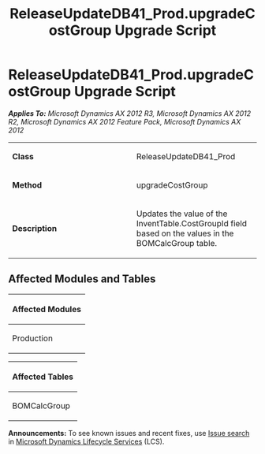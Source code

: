 ﻿---
title: ReleaseUpdateDB41_Prod.upgradeCostGroup Upgrade Script
TOCTitle: ReleaseUpdateDB41_Prod.upgradeCostGroup Upgrade Script
ms:assetid: 93ab78c8-56cc-4526-f386-be74c7af2e3a
ms:mtpsurl: https://msdn.microsoft.com/en-us/library/JJ686123(v=AX.60)
ms:contentKeyID: 49709827
ms.date: 05/18/2015
mtps_version: v=AX.60
---

# ReleaseUpdateDB41\_Prod.upgradeCostGroup Upgrade Script 


_**Applies To:** Microsoft Dynamics AX 2012 R3, Microsoft Dynamics AX 2012 R2, Microsoft Dynamics AX 2012 Feature Pack, Microsoft Dynamics AX 2012_

<table>
<colgroup>
<col style="width: 50%" />
<col style="width: 50%" />
</colgroup>
<tbody>
<tr class="odd">
<td><p><strong>Class</strong></p></td>
<td><p>ReleaseUpdateDB41_Prod</p></td>
</tr>
<tr class="even">
<td><p><strong>Method</strong></p></td>
<td><p>upgradeCostGroup</p></td>
</tr>
<tr class="odd">
<td><p><strong>Description</strong></p></td>
<td><p>Updates the value of the InventTable.CostGroupId field based on the values in the BOMCalcGroup table.</p></td>
</tr>
</tbody>
</table>


## Affected Modules and Tables

<table>
<colgroup>
<col style="width: 100%" />
</colgroup>
<thead>
<tr class="header">
<th><p>Affected Modules</p></th>
</tr>
</thead>
<tbody>
<tr class="odd">
<td><p>Production</p></td>
</tr>
</tbody>
</table>


<table>
<colgroup>
<col style="width: 100%" />
</colgroup>
<thead>
<tr class="header">
<th><p>Affected Tables</p></th>
</tr>
</thead>
<tbody>
<tr class="odd">
<td><p>BOMCalcGroup</p></td>
</tr>
</tbody>
</table>

  
**Announcements:** To see known issues and recent fixes, use [Issue search](http://go.microsoft.com/fwlink/?linkid=389258) in [Microsoft Dynamics Lifecycle Services](http://go.microsoft.com/fwlink/?linkid=306505) (LCS).

